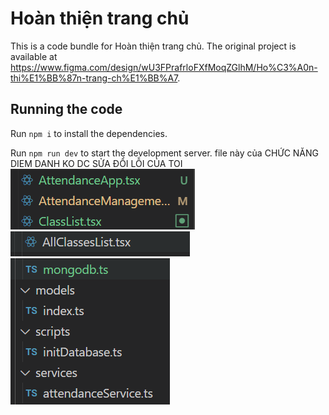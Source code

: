 
  # Hoàn thiện trang chủ

  This is a code bundle for Hoàn thiện trang chủ. The original project is available at https://www.figma.com/design/wU3FPrafrloFXfMoqZGlhM/Ho%C3%A0n-thi%E1%BB%87n-trang-ch%E1%BB%A7.

  ## Running the code

  Run `npm i` to install the dependencies.

  Run `npm run dev` to start the development server.
   file này  của CHỨC NĂNG DIEM DANH KO DC SỬA ĐỔI LỖI CỦA TOI
   ![alt text](image.png)![alt text](image-1.png)![alt text](image-2.png)
